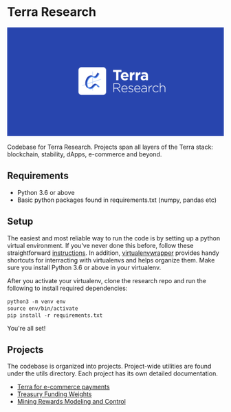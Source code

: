 # Terra Research

![banner](./assets/terra-research.png)

Codebase for Terra Research. Projects span all layers of the Terra stack: blockchain, stability, dApps, e-commerce and beyond.

## Requirements

- Python 3.6 or above
- Basic python packages found in requirements.txt (numpy, pandas etc)

## Setup

The easiest and most reliable way to run the code is by setting up a python virtual environment. If you've never done this before, follow these straightforward [instructions](https://docs.python-guide.org/dev/virtualenvs/#lower-level-virtualenv). In addition, [virtualenvwrapper](https://docs.python-guide.org/dev/virtualenvs/#virtualenvwrapper) provides handy shortcuts for interracting with virtualenvs and helps organize them. Make sure you install Python 3.6 or above in your virtualenv.

After you activate your virtualenv, clone the research repo and run the following to install required dependencies:

```
python3 -m venv env
source env/bin/activate
pip install -r requirements.txt
```

You're all set!

## Projects

The codebase is organized into projects. Project-wide utilities are found under the utils directory. Each project has its own detailed documentation.

- [Terra for e-commerce payments](./applications/payments/README.md)
- [Treasury Funding Weights](./funding_weights/README.md)
- [Mining Rewards Modeling and Control](./mining_rewards/README.md)
